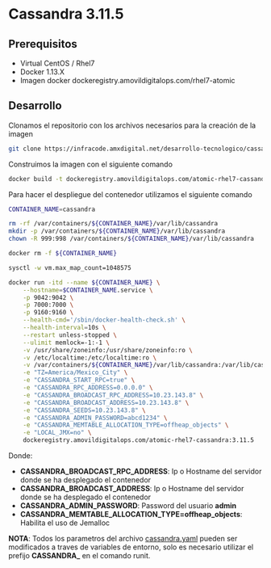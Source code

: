 # Cassandra 3.11.5

## Prerequisitos

* Virtual CentOS / Rhel7
* Docker 1.13.X
* Imagen docker dockeregistry.amovildigitalops.com/rhel7-atomic

## Desarrollo

Clonamos el repositorio con los archivos necesarios para la creación de la imagen

```bash
git clone https://infracode.amxdigital.net/desarrollo-tecnologico/cassandra.git -b 3.11.5 /opt/cassandra
```

Construimos la imagen con el siguiente comando
```bash
docker build -t dockeregistry.amovildigitalops.com/atomic-rhel7-cassandra:3.11.5 /opt/cassandra/docker/
```

Para hacer el despliegue del contenedor utilizamos el siguiente comando

```bash
CONTAINER_NAME=cassandra

rm -rf /var/containers/${CONTAINER_NAME}/var/lib/cassandra 
mkdir -p /var/containers/${CONTAINER_NAME}/var/lib/cassandra 
chown -R 999:998 /var/containers/${CONTAINER_NAME}/var/lib/cassandra

docker rm -f ${CONTAINER_NAME}

sysctl -w vm.max_map_count=1048575

docker run -itd --name ${CONTAINER_NAME} \
    --hostname=$CONTAINER_NAME.service \
    -p 9042:9042 \
    -p 7000:7000 \
    -p 9160:9160 \
    --health-cmd='/sbin/docker-health-check.sh' \
    --health-interval=10s \
    --restart unless-stopped \
    --ulimit memlock=-1:-1 \
    -v /usr/share/zoneinfo:/usr/share/zoneinfo:ro \
    -v /etc/localtime:/etc/localtime:ro \
    -v /var/containers/${CONTAINER_NAME}/var/lib/cassandra:/var/lib/cassandra:z \
    -e "TZ=America/Mexico_City" \
    -e "CASSANDRA_START_RPC=true" \
    -e "CASSANDRA_RPC_ADDRESS=0.0.0.0" \
    -e "CASSANDRA_BROADCAST_RPC_ADDRESS=10.23.143.8" \
    -e "CASSANDRA_BROADCAST_ADDRESS=10.23.143.8" \
    -e "CASSANDRA_SEEDS=10.23.143.8" \
    -e "CASSANDRA_ADMIN_PASSWORD=abcd1234" \
    -e "CASSANDRA_MEMTABLE_ALLOCATION_TYPE=offheap_objects" \
    -e "LOCAL_JMX=no" \
    dockeregistry.amovildigitalops.com/atomic-rhel7-cassandra:3.11.5
```
Donde:
* **CASSANDRA_BROADCAST_RPC_ADDRESS**: Ip o Hostname del servidor donde se ha desplegado el contenedor
* **CASSANDRA_BROADCAST_ADDRESS**: Ip o Hostname del servidor donde se ha desplegado el contenedor
* **CASSANDRA_ADMIN_PASSWORD**: Password del usuario **admin**
* **CASSANDRA_MEMTABLE_ALLOCATION_TYPE=offheap_objects**: Habilita el uso de Jemalloc

**NOTA**: Todos los parametros del archivo [cassandra.yaml](docker/cassandra.yaml) pueden ser modificados a traves de variables de entorno, solo es necesario utilizar el prefijo **CASSANDRA_** en el comando runit.